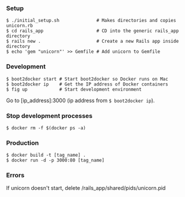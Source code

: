 ### Setup
```
$ ./initial_setup.sh              # Makes directories and copies unicorn.rb
$ cd rails_app                    # CD into the generic rails_app directory
$ rails new .                     # Create a new Rails app inside directory
$ echo 'gem "unicorn"' >> Gemfile # Add unicorn to Gemfile
```

### Development
```
$ boot2docker start # Start boot2docker so Docker runs on Mac
$ boot2docker ip    # Get the IP address of Docker containers
$ fig up            # Start development environment
```
Go to [ip_address]:3000 (ip address from `$ boot2docker ip`).

### Stop development processes
```
$ docker rm -f $(docker ps -a)
```

### Production
```
$ docker build -t [tag_name] .
$ docker run -d -p 3000:80 [tag_name]
```

### Errors
If unicorn doesn't start, delete /rails_app/shared/pids/unicorn.pid
